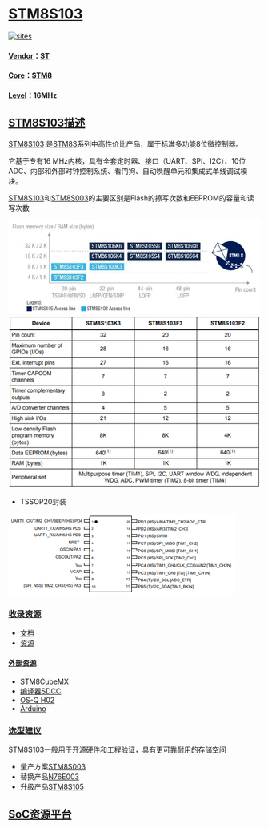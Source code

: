 ﻿# [STM8S103](https://github.com/sochub/STM8S103)

[![sites](http://182.61.61.133/link/resources/SoC.png)](https://stop.stops.top) 

#### [Vendor](https://github.com/sochub/Vendor)：[ST](https://github.com/sochub/ST)
#### [Core](https://github.com/sochub/STM8)：[STM8](https://github.com/sochub/STM8)
#### [Level](https://github.com/sochub/Level)：16MHz 

## [STM8S103描述](https://github.com/sochub/STM8S103/wiki) 

[STM8S103](https://github.com/sochub/STM8S103) 是[STM8S](https://github.com/sochub/STM8S)系列中高性价比产品，属于标准多功能8位微控制器。

它基于专有16 MHz内核，具有全套定时器、接口（UART、SPI、I2C）、10位ADC、内部和外部时钟控制系统、看门狗、自动唤醒单元和集成式单线调试模块。

[STM8S103](https://github.com/sochub/STM8S103)和[STM8S003](https://github.com/sochub/STM8S003)的主要区别是Flash的擦写次数和EEPROM的容量和读写次数

[![sites](docs/STM8S10.png)](https://www.st.com/en/microcontrollers-microprocessors/stm8s103-105.html) 
[![sites](docs/STM8S103.png)](https://www.st.com/en/microcontrollers-microprocessors/stm8s103-105.html)

* TSSOP20封装

[![sites](docs/TSSOP20.png)](https://www.st.com/en/microcontrollers-microprocessors/stm8s103f3.html) 

### [收录资源](https://github.com/sochub/STM8S103)

* [文档](docs/)
* [资源](src/)

#### [外部资源](https://github.com/sochub)

* [STM8CubeMX](https://www.st.com/zh/development-tools/stm8cubemx.html)
* [编译器SDCC](https://github.com/sochub/sdcc)
* [OS-Q H02](https://github.com/OS-Q/H02)
* [Arduino](https://github.com/tenbaht/sduino)

### [选型建议](https://github.com/sochub)

[STM8S103](https://github.com/sochub/STM8S103)一般用于开源硬件和工程验证，具有更可靠耐用的存储空间

* 量产方案[STM8S003](https://github.com/sochub/STM8S003) 
* 替换产品[N76E003](https://github.com/sochub/N76E003) 
* 升级产品[STM8S105](https://github.com/sochub/STM8S105) 

##  [SoC资源平台](http://www.qitas.cn)  

